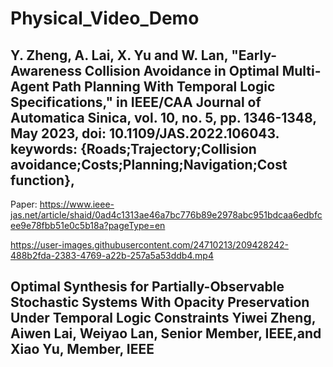 # Physical_Video_Demo


## Y. Zheng, A. Lai, X. Yu and W. Lan, "Early-Awareness Collision Avoidance in Optimal Multi-Agent Path Planning With Temporal Logic Specifications," in IEEE/CAA Journal of Automatica Sinica, vol. 10, no. 5, pp. 1346-1348, May 2023, doi: 10.1109/JAS.2022.106043. keywords: {Roads;Trajectory;Collision avoidance;Costs;Planning;Navigation;Cost function}, 
Paper: https://www.ieee-jas.net/article/shaid/0ad4c1313ae46a7bc776b89e2978abc951bdcaa6edbfcee9e78fbb51e0c5b18a?pageType=en

https://user-images.githubusercontent.com/24710213/209428242-488b2fda-2383-4769-a22b-257a5a53ddb4.mp4

## Optimal Synthesis for Partially-Observable Stochastic Systems With Opacity Preservation Under Temporal Logic Constraints Yiwei Zheng, Aiwen Lai, Weiyao Lan, Senior Member, IEEE,and Xiao Yu, Member, IEEE

